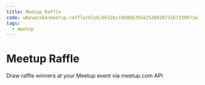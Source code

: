 ```yaml
---
title: Meetup Raffle
code: wKovacs64/meetup-raffle/blob/bb32bc10d9bb355e252602873167339073a3f2fa/src/functions/draw.js
tags: 
  - meetup
---
```


# Meetup Raffle

Draw raffle winners at your Meetup event via meetup.com API
